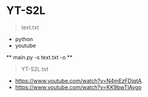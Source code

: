 # YT-S2L
>text.txt

- python
- youtube

** main.py -s text.txt -o **

>YT-S2L.txt
- https://www.youtube.com/watch?v=N4mEzFDjqtA
- https://www.youtube.com/watch?v=KK9bwTlAvgo


